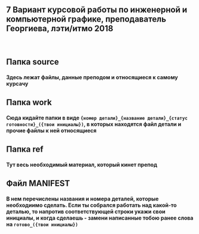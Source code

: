 ## 7 Вариант курсовой работы по инженерной и компьютерной графике, преподаватель Георгиева, лэти/итмо 2018
	
<br>

## Папка source
#### Здесь лежат файлы, данные преподом и относящиеся к самому курсачу

## Папка work
#### Сюда кидайте папки в виде `{номер детали}_{название детали}_{статус готовности}_({твои инициалы})`, в которых находятся файл детали и прочие файлы к ней относящиеся


## Папка ref
#### Тут весь необходимый материал, который кинет препод

## Файл MANIFEST
#### В нем перечислены названия и номера деталей, которые необходиимо сделать. Если ты собрался работать над какой-то деталью, то напротив соответствующей строки укажи свои инициалы, и когда сделаешь - замени написанные тобою ранее слова на `готово_({твои инициалы})`


